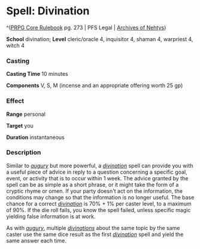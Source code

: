 # Spell: Divination

^([PRPG Core Rulebook][ss-divination] pg. 273 | PFS Legal | [Archives of Nehtys][sn-divination])

**School** divination; **Level** cleric/oracle 4, inquisitor 4, shaman 4, warpriest 4, witch 4

### Casting

**Casting Time** 10 minutes  

**Components** V, S, M (incense and an appropriate offering worth 25 gp)

### Effect

**Range** personal  

**Target** you  

**Duration** instantaneous

### Description

Similar to _[augury]_ but more powerful, a _[divination]_ spell can provide you with a useful piece of advice in reply to a question concerning a specific goal, event, or activity that is to occur within 1 week. The advice granted by the spell can be as simple as a short phrase, or it might take the form of a cryptic rhyme or omen. If your party doesn't act on the information, the conditions may change so that the information is no longer useful. The base chance for a correct _[divination]_ is 70% + 1% per caster level, to a maximum of 90%. If the die roll fails, you know the spell failed, unless specific magic yielding false information is at work.  

As with _[augury]_, multiple _[divinations]_ about the same topic by the same caster use the same dice result as the first _[divination]_ spell and yield the same answer each time.

[ss-divination]: http://paizo.com/pathfinderRPG/v57
[sn-divination]: http://www.archivesofnethys.com/SpellDisplay.aspx?ItemName=Divination
[augury]: http://www.archivesofnethys.com/SpellDisplay.aspx?ItemName=augury
[divinations]: http://www.archivesofnethys.com/SpellDisplay.aspx?ItemName=divinations
[divination]: http://www.archivesofnethys.com/SpellDisplay.aspx?ItemName=divination